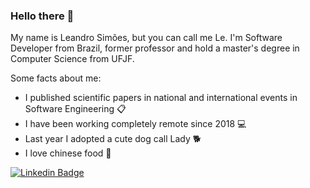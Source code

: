 ### Hello there 👋


My name is Leandro Simões, but you can call me Le. I'm Software Developer from Brazil, former professor and hold a master's degree in Computer Science from UFJF.

Some facts about me:

- I published scientific papers in national and international events in Software Engineering 📋
- I have been working completely remote since 2018 💻 
- Last year I adopted a cute dog call Lady 🐕
- I love chinese food 🍜

[![Linkedin Badge](https://img.shields.io/badge/-LinkedIn-blue?style=flat-square&logo=Linkedin&logoColor=white&link=https://www.linkedin.com/in/leandro-sim%C3%B5es-msc-98993428/)](https://www.linkedin.com/in/leandro-sim%C3%B5es-msc-98993428/)


